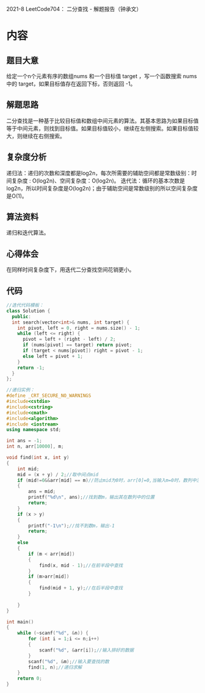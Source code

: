 2021-8 LeetCode704： 二分查找 - 解题报告（钟承文）
# 内容 #
## 题目大意 ##
给定一个n个元素有序的数组nums 和一个目标值 target ，写一个函数搜索 nums 中的 target，如果目标值存在返回下标，否则返回 -1。
## 解题思路 ##
二分查找是一种基于比较目标值和数组中间元素的算法。其基本思路为如果目标值等于中间元素，则找到目标值。如果目标值较小，继续在左侧搜索。如果目标值较大，则继续在右侧搜索。
## 复杂度分析 ##
递归法：递归的次数和深度都是log2n，每次所需要的辅助空间都是常数级别：时间复杂度 : O(log2n)、空间复杂度：O(log2n)。
迭代法：循环的基本次数是log2n，所以时间复杂度是O(log2n)；由于辅助空间是常数级别的所以空间复杂度是O(1)。
## 算法资料 ##
递归和迭代算法。
## 心得体会 ##
在同样时间复杂度下，用迭代二分查找空间花销更小。
## 代码 ##
```C++
//迭代代码模板：
class Solution {
  public:
  int search(vector<int>& nums, int target) {
    int pivot, left = 0, right = nums.size() - 1;
    while (left <= right) {
      pivot = left + (right - left) / 2;
      if (nums[pivot] == target) return pivot;
      if (target < nums[pivot]) right = pivot - 1;
      else left = pivot + 1;
    }
    return -1;
  }
};
```
```C++
//递归实例：
#define _CRT_SECURE_NO_WARNINGS
#include<cstdio>
#include<cstring>
#include<cmath>
#include<algorithm>
#include <iostream>
using namespace std;

int ans = -1;
int n, arr[10000], m;

void find(int x, int y)                      
{
    int mid;
    mid = (x + y) / 2;//取中间点mid
    if (mid!=0&&arr[mid] == m)//防止mid为0时，arr[0]=0,当输入m=0时，数列中没0也会输出0
    {
        ans = mid;
        printf("%d\n", ans);//找到数m，输出其在数列中的位置
        return;
    }      
    if (x > y)
    {
        printf("-1\n");//找不到数m，输出-1
        return;
    }         
    else
    {
        if (m < arr[mid])
        {
            find(x, mid - 1);//在前半段中查找
        }
        if (m>arr[mid])
        {
            find(mid + 1, y);//在后半段中查找
        }                
                      
    }
}

int main()
{
    while (~scanf("%d", &n)) {
        for (int i = 1;i <= n;i++) 
        {                       
            scanf("%d", &arr[i]);//输入排好的数据
        }
        scanf("%d", &m);//输入要查找的数
        find(1, n);//递归求解
    }
    return 0;
}
```





